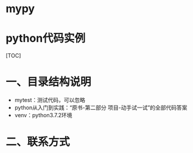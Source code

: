 # mypy

# python代码实例

[TOC]


# 一、目录结构说明

- mytest：测试代码，可以忽略
- python从入门到实践：“原书-第二部分 项目-动手试一试”的全部代码答案
- venv：python3.7.2环境


# 二、联系方式



